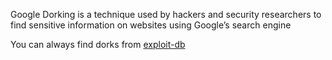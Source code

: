 Google Dorking is a technique used by hackers and security researchers to find sensitive information on websites using Google’s search engine

You can always find dorks from [exploit-db](https://www.exploit-db.com/google-hacking-database)
